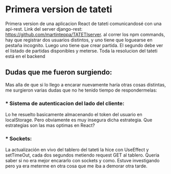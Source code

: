 # Primera version de tateti

Primera version de una aplicacion React de tateti comunicandosé con una api-rest. Link del server django-rest: https://github.com/martinteppa/TATETIserver. al correr los npm commands, hay que registrar dos usuarios distintos, y uno tiene que loguearse en pestaña incognito. Luego uno tiene que crear partida. El segundo debe ver el listado de partidas disponibles y meterse. Toda la resolucion del tateti está en el backend

## Dudas que me fueron surgiendo:

Mas alla de que si lo llego a encarar nuevamente haría otras cosas distintas, me surgieron varias dudas que no he tenido tiempo de respondermelas:

### * Sistema de autenticacion del lado del cliente:

Lo he resuelto basicamente almacenando el token del usuario en localStorage. Pero obviamente es muy insegura dicha estrategia. Que estrategias son las mas optimas en React?

### * Sockets:

La actualización en vivo del tablero del tateti la hice con UseEffect y setTimeOut, cada dos segundos metiendo request GET al tablero. Queria saber si no era mejor encararlo con sockets y como. Estuve investigando pero ya era meterme en otra cosa que me iba a demorar otra tarde. 
